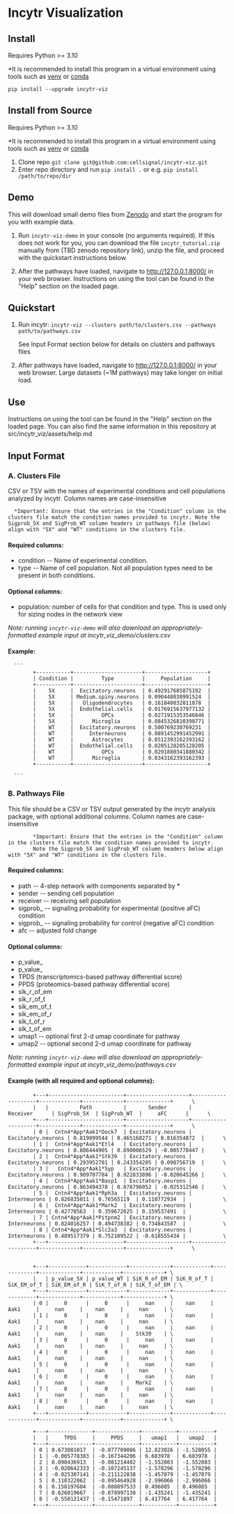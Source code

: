# Incytr Visualization

## Install

Requires Python >= 3.10

*It is recommended to install this program in a virtual environment using tools such as [venv](https://docs.python.org/3/library/venv.html) or [conda](https://docs.conda.io/projects/conda/en/latest/user-guide/tasks/manage-environments.html)


```pip install --upgrade incytr-viz```

## Install from Source

Requires Python >= 3.10

*It is recommended to install this program in a virtual environment using tools such as [venv](https://docs.python.org/3/library/venv.html) or [conda](https://docs.conda.io/projects/conda/en/latest/user-guide/tasks/manage-environments.html)


1. Clone repo ```git clone git@github.com:cellsignal/incytr-viz.git```
2. Enter repo directory and run ```pip install .``` or e.g. ```pip install /path/to/repo/dir```


## Demo

This will download small demo files from [Zenodo](https://zenodo.org/) and start the program for you with example data.

1) Run ```incytr-viz-demo``` in your console (no arguments required). If this does not work for you, you can download the file ```incytr_tutorial.zip``` manually from (TBD zenodo repository link), unzip the file, and proceed with the quickstart instructions below

2) After the pathways have loaded, navigate to http://127.0.0.1:8000/ in your web browser. Instructions on using the tool can be found in the "Help" section on the loaded page.


## Quickstart

1) Run incytr: ```incytr-viz --clusters path/to/clusters.csv --pathways path/to/pathways.csv```

      See Input Format section below for details on clusters and pathways files


2) After pathways have loaded, navigate to http://127.0.0.1:8000/ in your web browser. Large datasets (~1M pathways) may take longer on initial load.


## Use

Instructions on using the tool can be found in the "Help" section on the loaded page. You can also find the same information in this repository at src/incytr_viz/assets/help.md


## Input Format

### A. Clusters File

CSV or TSV with the names of experimental conditions and cell populations analyzed by incytr. Column names are case-insensitive

      *Important: Ensure that the entries in the "Condition" column in the clusters file match the condition names provided to incytr. Note the Sigprob_5X and SigProb_WT column headers in pathways file (below) align with "5X" and "WT" conditions in the clusters file. 

#### Required columns:

- condition -- Name of experimental condition.
- type -- Name of cell population. Not all population types need to be present in both conditions.

#### Optional columns:
- population: number of cells for that condition and type. This is used only for sizing nodes in the network view

*Note: running ```incytr-viz-demo``` will also download an appropriately-formatted example input at incytr_viz_demo/clusters.csv*

#### Example:

      ```
            +-----------+----------------------+--------------------+
            | Condition |         Type         |     Population     |
            +-----------+----------------------+--------------------+
            |    5X     |  Excitatory.neurons  | 0.492917685875192  |
            |    5X     | Medium.spiny.neurons | 0.090448830991524  |
            |    5X     |   Oligodendrocytes   | 0.161840832811878  |
            |    5X     |  Endothelial.cells   | 0.0176915637977132 |
            |    5X     |         OPCs         | 0.0271915353546846 |
            |    5X     |      Microglia       | 0.0845326810398771 |
            |    WT     |  Excitatory.neurons  | 0.500769230769231  |
            |    WT     |     Interneurons     | 0.0891452991452991 |
            |    WT     |      Astrocytes      | 0.0512393162393162 |
            |    WT     |  Endothelial.cells   | 0.0205128205128205 |
            |    WT     |         OPCs         | 0.0291880341880342 |
            |    WT     |      Microglia       | 0.0343162393162393 |
            +-----------+----------------------+--------------------+

      ```

### B. Pathways File

This file should be a CSV or TSV output generated by the incytr analysis package, with optional additional columns. Column names are case-insensitive
            
            *Important: Ensure that the entries in the "Condition" column in the clusters file match the condition names provided to incytr.
            Note the Sigprob_5X and SigProb_WT column headers below align with "5X" and "WT" conditions in the clusters file.  

#### Required columns:
- path -- 4-step network with components separated by *
- sender -- sending cell population
- receiver -- receiving sell population
- sigprob_<experimental group name here> -- signaling probability for experimental (positive aFC) condition
- sigprob_<control group name here> -- signaling probability for control (negative aFC) condition
- afc -- adjusted fold change

#### Optional columns:
- p_value_<control group name>
- p_value_ <experimental group name>
- TPDS (transcriptomics-based pathway differential score)
- PPDS (proteomics-based pathway differential score)
- sik_r_of_em
- sik_r_of_t
- sik_em_of_t
- sik_em_of_r
- sik_t_of_r
- sik_t_of_em
- umap1 -- optional first 2-d umap coordinate for pathway
- umap2 -- optional second 2-d umap coordinate for pathway

*Note: running ```incytr-viz-demo``` will also download an appropriately-formatted example input at incytr_viz_demo/pathways.csv*

#### Example (with all required and optional columns):

            +---+------------------------+--------------------+--------------------+-------------+-------------+--------------+      \
            |   |          Path          |       Sender       |      Receiver      | SigProb_5X  | SigProb_WT  |     aFC      |      \
            +---+------------------------+--------------------+--------------------+-------------+-------------+--------------+      \
            | 0 |  Cntn4*App*Aak1*Dock7  | Excitatory.neurons | Excitatory.neurons | 0.819899544 | 0.465168271 | 0.816354872  |      \
            | 1 |  Cntn4*App*Aak1*Etl4   | Excitatory.neurons | Excitatory.neurons | 0.886444905 | 0.890006529 | -0.005778447 |      \
            | 2 |  Cntn4*App*Aak1*Stk39  | Excitatory.neurons | Excitatory.neurons | 0.293952701 | 0.243354205 | 0.098756719  |      \
            | 3 |   Cntn4*App*Aak1*Syp   | Excitatory.neurons | Excitatory.neurons | 0.909707784 | 0.922833896 | -0.020645266 |      \
            | 4 |  Cntn4*App*Aak1*Basp1  | Excitatory.neurons | Excitatory.neurons | 0.863494378 | 0.878796052 | -0.025312546 |      \
            | 5 |  Cntn4*App*Aak1*Rph3a  | Excitatory.neurons | Interneurons | 0.826835011 | 0.76565119  | 0.110772934  |            \
            | 6 |  Cntn4*App*Aak1*Mark2  | Excitatory.neurons | Interneurons | 0.42778563  | 0.359672825 | 0.159537491  |            \
            | 7 | Cntn4*App*Aak1*Pitpnm2 | Excitatory.neurons | Interneurons | 0.824016257 | 0.494738382 | 0.734843587  |            \
            | 8 | Cntn4*App*Aak1*Slc2a3  | Excitatory.neurons | Interneurons | 0.489517379 | 0.752109522 | -0.618555434 |            \
            +---+------------------------+--------------------+--------------------+-------------+-------------+--------------+      \


            +---+------------+------------+-------------+------------+-------------+-------------+------------+-------------+ \
            |   | p_value_5X | p_value_WT | SiK_R_of_EM | SiK_R_of_T | SiK_EM_of_T | SiK_EM_of_R | SiK_T_of_R | SiK_T_of_EM | \
            +---+------------+------------+-------------+------------+-------------+-------------+------------+-------------+ \
            | 0 |     0      |     0      |     nan     |    nan     |    Aak1     |     nan     |    nan     |     nan     | \
            | 1 |     0      |     0      |     nan     |    nan     |    Aak1     |     nan     |    nan     |     nan     | \
            | 2 |     0      |     0      |     nan     |    nan     |    Aak1     |     nan     |    nan     |    Stk39    | \
            | 3 |     0      |     0      |     nan     |    nan     |    Aak1     |     nan     |    nan     |     nan     | \
            | 4 |     0      |     0      |     nan     |    nan     |    Aak1     |     nan     |    nan     |     nan     | \
            | 5 |     0      |     0      |     nan     |    nan     |    Aak1     |     nan     |    nan     |     nan     | \
            | 6 |     0      |     0      |     nan     |    nan     |    Aak1     |     nan     |    nan     |    Mark2    | \
            | 7 |     0      |     0      |     nan     |    nan     |    Aak1     |     nan     |    nan     |     nan     | \
            | 8 |     0      |     0      |     nan     |    nan     |    Aak1     |     nan     |    nan     |     nan     | \
            +---+------------+------------+-------------+------------+-------------+-------------+------------+-------------+ \

            +---+--------------+--------------+-----------+-----------+
            |   |     TPDS     |     PPDS     |   umap1   |   umap2   |
            +---+--------------+--------------+-----------+-----------+
            | 0 | 0.673081017  | -0.077709086 | 12.823026 | -1.528055 |
            | 1 | -0.005778383 | -0.167344206 | 6.683978  | 6.683978  |
            | 2 | 0.098436913  | -0.081214482 | -1.552083 | -1.552083 |
            | 3 | -0.020642333 | -0.107245137 | -1.578296 | -1.578296 |
            | 4 | -0.025307141 | -0.211122838 | -1.457079 | -1.457079 |
            | 5 | 0.110322062  | -0.095464928 | -2.996066 | -2.996066 |
            | 6 | 0.158197604  | -0.088897533 | 0.496085  | 0.496085  |
            | 7 | 0.626019667  | -0.078997138 | -1.435241 | -1.435241 |
            | 8 | -0.550121437 | -0.15471897  | 6.417764  | 6.417764  |
            +---+--------------+--------------+-----------+-----------+




